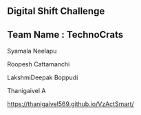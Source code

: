 Digital Shift Challenge
------------------------
Team Name : TechnoCrats
------------------------

Syamala Neelapu

Roopesh Cattamanchi

LakshmiDeepak Boppudi

Thanigaivel A

https://thanigaivel569.github.io/VzActSmart/
